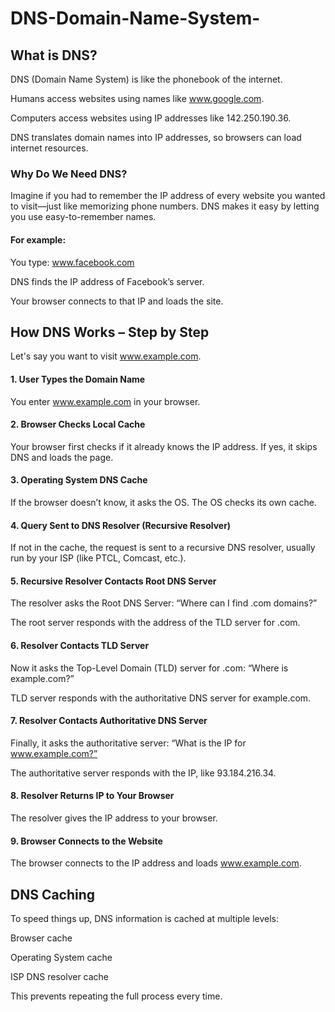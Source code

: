 # DNS-Domain-Name-System-

## What is DNS?
DNS (Domain Name System) is like the phonebook of the internet.

Humans access websites using names like www.google.com.

Computers access websites using IP addresses like 142.250.190.36.

DNS translates domain names into IP addresses, so browsers can load internet resources.

### Why Do We Need DNS?
Imagine if you had to remember the IP address of every website you wanted to visit—just like memorizing phone numbers. DNS makes it easy by letting you use easy-to-remember names.

#### For example:

You type: www.facebook.com

DNS finds the IP address of Facebook’s server.

Your browser connects to that IP and loads the site.

## How DNS Works – Step by Step
Let's say you want to visit www.example.com.

#### 1. User Types the Domain Name
You enter www.example.com in your browser.

#### 2. Browser Checks Local Cache
Your browser first checks if it already knows the IP address. If yes, it skips DNS and loads the page.

#### 3. Operating System DNS Cache
If the browser doesn’t know, it asks the OS. The OS checks its own cache.

#### 4. Query Sent to DNS Resolver (Recursive Resolver)
If not in the cache, the request is sent to a recursive DNS resolver, usually run by your ISP (like PTCL, Comcast, etc.).

#### 5. Recursive Resolver Contacts Root DNS Server
The resolver asks the Root DNS Server: “Where can I find .com domains?”

The root server responds with the address of the TLD server for .com.

####  6. Resolver Contacts TLD Server
Now it asks the Top-Level Domain (TLD) server for .com: “Where is example.com?”

TLD server responds with the authoritative DNS server for example.com.

#### 7. Resolver Contacts Authoritative DNS Server
Finally, it asks the authoritative server: “What is the IP for www.example.com?”

The authoritative server responds with the IP, like 93.184.216.34.

#### 8. Resolver Returns IP to Your Browser
The resolver gives the IP address to your browser.

#### 9. Browser Connects to the Website
The browser connects to the IP address and loads www.example.com.

## DNS Caching
To speed things up, DNS information is cached at multiple levels:

Browser cache

Operating System cache

ISP DNS resolver cache

This prevents repeating the full process every time.
